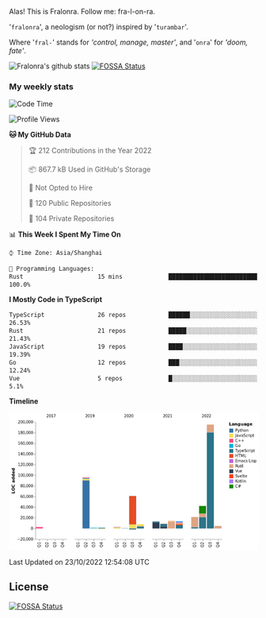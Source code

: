Alas! This is Fralonra. Follow me: fra-l-on-ra.

'`fralonra`', a neologism (or not?) inspired by '`turambar`'.

Where '`fral-`' stands for *'control, manage, master'*, and '`onra`' for *'doom, fate'*.

![Fralonra's github stats](https://github-readme-stats.vercel.app/api?username=fralonra)
[![FOSSA Status](https://app.fossa.com/api/projects/git%2Bgithub.com%2Ffralonra%2Ffralonra.svg?type=shield)](https://app.fossa.com/projects/git%2Bgithub.com%2Ffralonra%2Ffralonra?ref=badge_shield)

### My weekly stats

<!--START_SECTION:waka-->
![Code Time](http://img.shields.io/badge/Code%20Time-3%2C061%20hrs%2056%20mins-blue)

![Profile Views](http://img.shields.io/badge/Profile%20Views-0-blue)

**🐱 My GitHub Data** 

> 🏆 212 Contributions in the Year 2022
 > 
> 📦 867.7 kB Used in GitHub's Storage 
 > 
> 🚫 Not Opted to Hire
 > 
> 📜 120 Public Repositories 
 > 
> 🔑 104 Private Repositories  
 > 
📊 **This Week I Spent My Time On** 

```text
⌚︎ Time Zone: Asia/Shanghai

💬 Programming Languages: 
Rust                     15 mins             █████████████████████████   100.0%

```

**I Mostly Code in TypeScript** 

```text
TypeScript               26 repos            ██████░░░░░░░░░░░░░░░░░░░   26.53% 
Rust                     21 repos            █████░░░░░░░░░░░░░░░░░░░░   21.43% 
JavaScript               19 repos            ████░░░░░░░░░░░░░░░░░░░░░   19.39% 
Go                       12 repos            ███░░░░░░░░░░░░░░░░░░░░░░   12.24% 
Vue                      5 repos             █░░░░░░░░░░░░░░░░░░░░░░░░   5.1%

```


**Timeline**

![Chart not found](https://raw.githubusercontent.com/fralonra/fralonra/master/charts/bar_graph.png) 


 Last Updated on 23/10/2022 12:54:08 UTC
<!--END_SECTION:waka-->

## License
[![FOSSA Status](https://app.fossa.com/api/projects/git%2Bgithub.com%2Ffralonra%2Ffralonra.svg?type=large)](https://app.fossa.com/projects/git%2Bgithub.com%2Ffralonra%2Ffralonra?ref=badge_large)